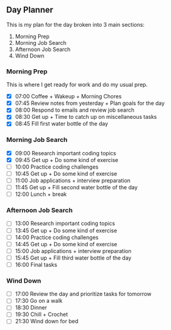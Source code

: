 ## Day Planner
This is my plan for the day broken into 3 main sections: 
1. Morning Prep 
2. Morning Job Search
3. Afternoon Job Search
4. Wind Down
### Morning Prep
This is where I get ready for work and do my usual prep. 
- [x] 07:00 Coffee + Wakeup + Morning Chores
- [x] 07:45 Review notes from yesterday + Plan goals for the day
- [x] 08:00 Respond to emails and review job search
- [x] 08:30 Get up + Time to catch up on miscellaneous tasks
- [x] 08:45 Fill first water bottle of the day

### Morning Job Search
- [x] 09:00 Research important coding topics
- [x] 09:45 Get up + Do some kind of exercise
- [ ] 10:00 Practice coding challenges
- [ ] 10:45 Get up + Do some kind of exercise
- [ ] 11:00 Job applications + interview preparation
- [ ] 11:45 Get up + Fill second water bottle of the day
- [ ] 12:00 Lunch + break

### Afternoon Job Search
- [ ] 13:00 Research important coding topics
- [ ] 13:45 Get up + Do some kind of exercise
- [ ] 14:00 Practice coding challenges
- [ ] 14:45 Get up + Do some kind of exercise
- [ ] 15:00 Job applications + interview preparation
- [ ] 15:45 Get up + Fill third water bottle of the day
- [ ] 16:00 Final tasks

### Wind Down
- [ ] 17:00 Review the day and prioritize tasks for tomorrow
- [ ] 17:30 Go on a walk
- [ ] 18:30 Dinner
- [ ] 19:30 Chill + Crochet
- [ ] 21:30 Wind down for bed